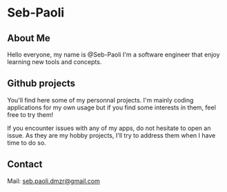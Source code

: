 # Seb-Paoli

About Me
--------

Hello everyone, my name is @Seb-Paoli
I'm a software engineer that enjoy learning new tools and concepts.

Github projects
---------------

You'll find here some of my personnal projects. I'm mainly coding applications
for my own usage but if you find some interests in them, feel free to try them!

If you encounter issues with any of my apps, do not hesitate to open an issue.
As they are my hobby projects, I'll try to address them when I have time to do
so.

Contact
-------
Mail: seb.paoli.dmzr@gmail.com
